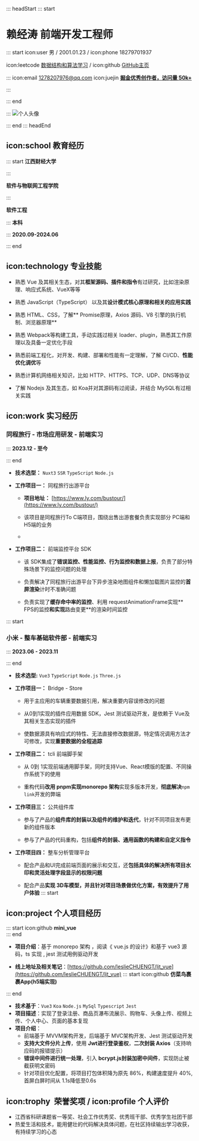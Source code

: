 ::: headStart
::: start
# 赖经涛 **前端开发工程师**
::: start
icon:user 男 / 2001.01.23 / icon:phone 18279701937

icon:leetcode [数据结构和算法学习](https://leetcode.cn/u/wi2ardly-lamportr4p/) / icon:github [GitHub主页](https://github.com/leslieCHUENGT)


:::
icon:email [1278207976@qq.com](1278207976@qq.com)
icon:juejin [**掘金优秀创作者，访问量 50k+**](https://juejin.cn/user/2335804829209150)

:::

::: end

:::
![个人头像](https://picst.sunbangyan.cn/2023/10/08/xzs57q.jpg)

::: end
::: headEnd
## icon:school 教育经历
::: start
**江西财经大学**

:::

**软件与物联网工程学院**

:::

**软件工程**

:::
**本科**

:::
**2020.09-2024.06**

::: end
## icon:technology 专业技能
- 熟悉 Vue 及其相关生态，对其**框架源码、插件和指令**有过研究，比如渲染原理、响应式系统、VueX等等

- 熟悉 JavaScript（TypeScript） 以及其**设计模式核心原理和相关的应用实践**

- 熟悉 HTML、CSS，了解** Promise原理，Axios 源码、V8 引擎的执行机制、浏览器原理**

- 熟悉 Webpack等构建工具，手动实践过相关 loader、plugin，熟悉其工作原理以及具备一定优化手段

- 熟悉前端工程化，对开发、构建、部署和性能有一定理解，了解 CI/CD、**性能优化调优**等

- 熟悉计算机网络相关知识，比如 HTTP、HTTPS、TCP、UDP、DNS等协议

- 了解 Nodejs 及其生态，如 Koa并对其源码有过阅读，并结合 MySQL有过相关实践

## icon:work 实习经历 
###  **同程旅行 - 市场应用研发 - 前端实习**

:::
**2023.12 - 至今**

::: end

- **技术选型：** `Nuxt3` `SSR` `TypeScript` `Node.js`
- **工作项目一：** 同程旅行出游平台
  
  - **项目地址：** [https://www.ly.com/bustour/](https://www.ly.com/bustour/)

  -  该项目是同程旅行To C端项目，围绕出售出游套餐负责实现部分 PC端和 H5端的业务
 
  -  
 
- **工作项目二：** 前端监控平台 SDK
  
     - 该 SDK集成了**错误监控、性能监控、行为监控和数据上报**，负责了部分特殊场景下的监控问题的处理
 
     - 负责解决了同程旅行出游平台下异步渲染地图组件和懒加载图片监控的**首屏渲染**计时不准确问题
 
     - 负责实现了**缓存命中率的监控**、利用 requestAnimationFrame实现** FPS的监控**和实现**路由变更**的渲染时间监控
 

::: start
###  **小米 - 整车基础软件部 - 前端实习**

:::
**2023.06 - 2023.11**

::: end
- **技术选型:** `Vue3` `TypeScript` `Node.js` `Three.js`

- **工作项目一：** Bridge - Store
  
     - 用于主应用的车辆重要数据引用，解决重要内容误修改的问题
  
     - 从0到1实现的插件应用数据 SDK，Jest 测试驱动开发，是依赖于 Vue及其相关生态实现的插件

     - 使数据源具有响应式的特性、无法直接修改数据源，特定情况调用方法才可修改，实现**重要数据的全程追踪**

- **工作项目二：** tcli 前端脚手架

  - 从 0到 1实现前端通用脚手架，同时支持Vue、React模版的配置、不同操作系统下的使用

  - 重构代码**改用 pnpm实现monorepo 架构**实现多版本开发，**彻底解决**`npm link`开发的弊端
  
- **工作项目三：** 公共组件库

  - 参与了产品的**组件库的封装以及组件的维护和迭代**，针对不同项目发布更新的组件版本

  - 参与了产品的代码重构，包括**组件的封装、通用函数的构建和自定义指令**

- **工作项目四：** 整车分析管理平台

  - 配合产品和UI完成前端页面的展示和交互，还**包括具体的解决所有项目水印和灵活处理字段显示的权限问题**

  - 配合产品**实现 3D车模型，并且针对项目场景做优化方案，有效提升了用户体验**
 ::: start


## icon:project 个人项目经历
::: start
icon:github **mini_vue**  
::: end

- **项目介绍**：基于 monorepo 架构 ，阅读《 vue.js 的设计》和基于 vue3 源码，ts 实现 , jest 测试用例驱动开发

- **线上地址及相关笔记**：[https://github.com/leslieCHUENGT/ljt_vue](https://github.com/leslieCHUENGT/ljt_vue)
::: start
icon:github **仿菜鸟裹裹App(h5端实现)**

::: end
- **技术基于**：`Vue3` `Koa` `Node.js` `MySql` `Typescript` `Jest` 
- **项目描述**：实现了登录注册、商品页瀑布流展示、购物车、头像上传、视频上传、个人中心、页面的基本复现
- **项目介绍**：
  - 前端基于 MVVM架构开发，后端基于 MVC架构开发、Jest 测试驱动开发
  - **支持大文件分片上传**，使用 **Jwt进行登录鉴权**，**二次封装 Axios**（支持响应码的报错提示）
  - **错误中间件进行统一处理**，引入 **bcrypt.js封装加密中间件**，实现防止被截获明文密码
  - 针对项目优化配置，将项目打包体积降为原先 86%，构建速度提升 40%,首屏白屏时间从 1.1s降低至0.6s

## icon:trophy  荣誉奖项 / icon:profile 个人评价
- 江西省科研课题省一等奖、社会工作优秀奖、优秀班干部、优秀学生社团干部
- 热爱生活和技术，能用健壮的代码解决具体问题，在社区持续输出学习收获，有持续学习的心态


